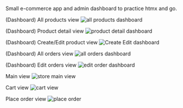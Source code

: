 Small e-commerce app and admin dashboard to practice htmx and go.

(Dashboard) All products view
![all products dashboard](https://github.com/user-attachments/assets/db528c9d-7bc2-4432-8fb4-4440512d820c)

(Dashboard) Product detail view
![product detail dashboard](https://github.com/user-attachments/assets/d1921fac-c178-4a4f-ad30-1f863773b20c)

(Dashboard) Create/Edit product view
![Create Edit dashboard](https://github.com/user-attachments/assets/a71d9001-4da3-410b-bd34-110212f544c0)

(Dashboard) All orders view
![all orders dashboard](https://github.com/user-attachments/assets/8ce3ee12-7d1e-418c-a698-ead8aad9a3b3)

(Dashboard) Edit orders view
![edit order dashboard](https://github.com/user-attachments/assets/b9a7fd82-65cc-4cac-8fa1-94121337f125)

Main view
![store main view](https://github.com/user-attachments/assets/f005727e-995a-439e-81f8-9ec991ca292d)

Cart view
![cart view](https://github.com/user-attachments/assets/b352d3c0-ac14-4eab-9021-510e95c8e258)

Place order view
![place order](https://github.com/user-attachments/assets/8d3d561e-dfd2-451c-814e-dc8771a61b66)
